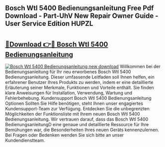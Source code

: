## Bosch Wtl 5400 Bedienungsanleitung Free Pdf Download - Part-UhV New Repair Owner Guide - User Service Edition HUPZL

# <h2><a href="http://df46x6w.blite.top/?on=Bosch+Wtl+5400+Bedienungsanleitung">🔗Download 👉🔴 Bosch Wtl 5400 Bedienungsanleitung</a></h2>

[![Bosch Wtl 5400 Bedienungsanleitung new download](https://i.imgur.com/lujVjoI.png)](http://df46x6w.blite.top/?on=Bosch+Wtl+5400+Bedienungsanleitung)
Willkommen bei der Bedienungsanleitung für Ihr neu erworbenes Bosch Wtl 5400 Bedienungsanleitung. Dieser umfassende Leitfaden soll Ihnen helfen, ein erfahrener Benutzer Ihres Produkts zu werden, indem er eine detaillierte Erläuterung seiner Merkmale, Funktionen und Vorteile enthält. Sie finden klare Anweisungen für Installation, Verwendung, Wartung und Fehlerbehebung. Kundensupport Bosch Wtl 5400 Bedienungsanleitung Optionen Sollten Sie Hilfe benötigen, steht Ihnen unser engagiertes Kundensupport-Team zur Verfügung. Entdecken Sie die unbegrenzten Möglichkeiten der Funktionsliste mit Ihrem neuen Bosch Wtl 5400 Bedienungsanleitung. Wir vertrauen darauf, dass das Bosch Wtl 5400 BedienungsanleitungD eine genaue und detaillierte Ressource für Ihre Bemühungen war, die Besonderheiten Ihres neuen Geräts kennenzulernen. Bei Fragen oder Bedenken wenden Sie sich bitte an unser Kundendienstteam.
